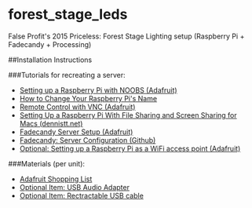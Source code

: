 # forest_stage_leds
False Profit's 2015 Priceless: Forest Stage Lighting setup (Raspberry Pi + Fadecandy + Processing)

##Installation Instructions

###Tutorials for recreating a server:
* [Setting up a Raspberry Pi with NOOBS (Adafruit)](https://learn.adafruit.com/setting-up-a-raspberry-pi-with-noobs)
* [How to Change Your Raspberry Pi's Name](http://www.howtogeek.com/167195/how-to-change-your-raspberry-pi-or-other-linux-devices-hostname/)
* [Remote Control with VNC (Adafruit)](https://learn.adafruit.com/adafruit-raspberry-pi-lesson-7-remote-control-with-vnc)
* [Setting Up a Raspberry Pi With File Sharing and Screen Sharing for Macs (dennistt.net)](http://dennistt.net/2013/09/15/raspberry-pi/)
* [Fadecandy Server Setup (Adafruit)](https://learn.adafruit.com/1500-neopixel-led-curtain-with-raspberry-pi-fadecandy/fadecandy-server-setup)
* [Fadecandy: Server Configuration (Github)](https://github.com/scanlime/fadecandy/blob/master/doc/fc_server_config.md)
* [Optional: Setting up a Raspberry Pi as a WiFi access point (Adafruit)](https://learn.adafruit.com/setting-up-a-raspberry-pi-as-a-wifi-access-point)

###Materials (per unit):
* [Adafruit Shopping List](https://www.adafruit.com/wishlists/373302)
* [Optional Item: USB Audio Adapter](https://www.adafruit.com/products/1475)
* [Optional Item: Rectractable USB cable](http://www.amazon.com/gp/product/B000CDFYNS)